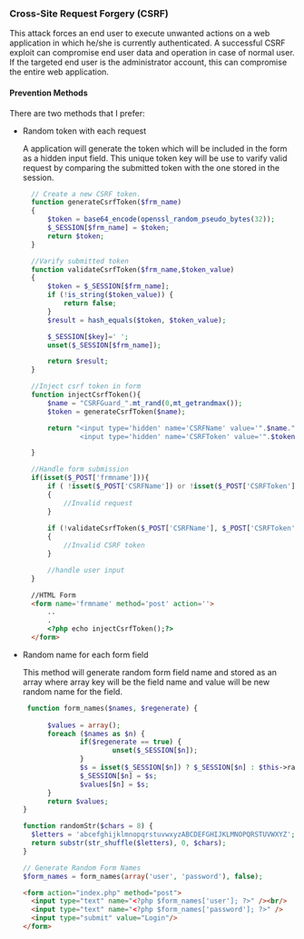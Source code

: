 
### Cross-Site Request Forgery (CSRF)

This attack forces an end user to execute unwanted actions on a web application in which he/she is currently authenticated. A successful CSRF exploit can compromise end user data and operation in case of normal user. If the targeted end user is the administrator account, this can compromise the entire web application.


#### Prevention Methods

There are two methods that I prefer:
- Random token with each request

  A application will generate the token which will be included in the form as a hidden input field. This unique token key will be use to varify valid request by comparing the submitted token with the one stored in the session.

  ```php
	// Create a new CSRF token.
	function generateCsrfToken($frm_name)
	{
		$token = base64_encode(openssl_random_pseudo_bytes(32));
		$_SESSION[$frm_name] = $token;
		return $token;
	}

	//Varify submitted token
	function validateCsrfToken($frm_name,$token_value)
	{
		$token = $_SESSION[$frm_name];
		if (!is_string($token_value)) {
			return false;
		}
		$result = hash_equals($token, $token_value);

		$_SESSION[$key]=' ';
		unset($_SESSION[$frm_name]);

		return $result;
	}

	//Inject csrf token in form
	function injectCsrfToken(){
		$name = "CSRFGuard_".mt_rand(0,mt_getrandmax());
		$token = generateCsrfToken($name);

		return "<input type='hidden' name='CSRFName' value='".$name."' />
				<input type='hidden' name='CSRFToken' value='".$token."' />";

	}	

	//Handle form submission
	if(isset($_POST['frmname'])){
		if ( !isset($_POST['CSRFName']) or !isset($_POST['CSRFToken']) )
		{
			//Invalid request
		} 
		
		if (!validateCsrfToken($_POST['CSRFName'], $_POST['CSRFToken']))
		{ 
			//Invalid CSRF token
		}

		//handle user input
	}
  ```

  ```html
	//HTML Form
	<form name='frmname' method='post' action=''>
		..
		.
		<?php echo injectCsrfToken();?>
	</form>
  ```


- Random name for each form field

  This method will generate random form field name and stored as an array where array key will be the field name and value will be new random name for the field. 

  ```php
   function form_names($names, $regenerate) {
 
        $values = array();
        foreach ($names as $n) {
                if($regenerate == true) {
                        unset($_SESSION[$n]);
                }
                $s = isset($_SESSION[$n]) ? $_SESSION[$n] : $this->randomStr(10);
                $_SESSION[$n] = $s;
                $values[$n] = $s;       
        }
        return $values;
  }

  function randomStr($chars = 8) {
   	$letters = 'abcefghijklmnopqrstuvwxyzABCDEFGHIJKLMNOPQRSTUVWXYZ';
   	return substr(str_shuffle($letters), 0, $chars);
  }

  // Generate Random Form Names
  $form_names = form_names(array('user', 'password'), false);
  ```

  ```html
  <form action="index.php" method="post">
	<input type="text" name="<?php $form_names['user']; ?>" /><br/>
	<input type="text" name="<?php $form_names['password']; ?>" />
	<input type="submit" value="Login"/>
  </form>
  ```
